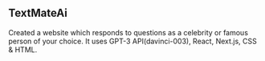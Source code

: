 ## TextMateAi

Created a website which responds to questions as a celebrity or famous person of your choice. It uses GPT-3 API(davinci-003), React, Next.js, CSS & HTML.


